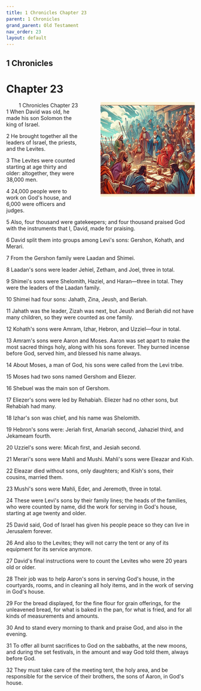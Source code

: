 ```yaml
---
title: 1 Chronicles Chapter 23
parent: 1 Chronicles
grand_parent: Old Testament
nav_order: 23
layout: default
---
```


## 1 Chronicles

# Chapter 23

<div style="clear: both; text-align: right;">
    <div style="max-width: 50%; height: auto; float: right; margin: 0 0 10px 10px; padding-left: 10%;">
        <img src="/assets/Image/1 Chronicles/500/23.jpg" alt="1 Chronicles Chapter 23" class="chapter-image">
    </div>
    <figcaption style="font-size: 14px; text-align: right;">1 Chronicles Chapter 23</figcaption>
</div>
1 When David was old, he made his son Solomon the king of Israel.

2 He brought together all the leaders of Israel, the priests, and the Levites.

3 The Levites were counted starting at age thirty and older: altogether, they were 38,000 men.

4 24,000 people were to work on God's house, and 6,000 were officers and judges.

5 Also, four thousand were gatekeepers; and four thousand praised God with the instruments that I, David, made for praising.

6 David split them into groups among Levi's sons: Gershon, Kohath, and Merari.

7 From the Gershon family were Laadan and Shimei.

8 Laadan's sons were leader Jehiel, Zetham, and Joel, three in total.

9 Shimei's sons were Shelomith, Haziel, and Haran—three in total. They were the leaders of the Laadan family.

10 Shimei had four sons: Jahath, Zina, Jeush, and Beriah.

11 Jahath was the leader, Zizah was next, but Jeush and Beriah did not have many children, so they were counted as one family.

12 Kohath's sons were Amram, Izhar, Hebron, and Uzziel—four in total.

13 Amram's sons were Aaron and Moses. Aaron was set apart to make the most sacred things holy, along with his sons forever. They burned incense before God, served him, and blessed his name always.

14 About Moses, a man of God, his sons were called from the Levi tribe.

15 Moses had two sons named Gershom and Eliezer.

16 Shebuel was the main son of Gershom.

17 Eliezer's sons were led by Rehabiah. Eliezer had no other sons, but Rehabiah had many.

18 Izhar's son was chief, and his name was Shelomith.

19 Hebron's sons were: Jeriah first, Amariah second, Jahaziel third, and Jekameam fourth.

20 Uzziel's sons were: Micah first, and Jesiah second.

21 Merari's sons were Mahli and Mushi. Mahli's sons were Eleazar and Kish.

22 Eleazar died without sons, only daughters; and Kish's sons, their cousins, married them.

23 Mushi's sons were Mahli, Eder, and Jeremoth, three in total.

24 These were Levi's sons by their family lines; the heads of the families, who were counted by name, did the work for serving in God's house, starting at age twenty and older.

25 David said, God of Israel has given his people peace so they can live in Jerusalem forever.

26 And also to the Levites; they will not carry the tent or any of its equipment for its service anymore.

27 David's final instructions were to count the Levites who were 20 years old or older.

28 Their job was to help Aaron's sons in serving God's house, in the courtyards, rooms, and in cleaning all holy items, and in the work of serving in God's house.

29 For the bread displayed, for the fine flour for grain offerings, for the unleavened bread, for what is baked in the pan, for what is fried, and for all kinds of measurements and amounts.

30 And to stand every morning to thank and praise God, and also in the evening.

31 To offer all burnt sacrifices to God on the sabbaths, at the new moons, and during the set festivals, in the amount and way God told them, always before God.

32 They must take care of the meeting tent, the holy area, and be responsible for the service of their brothers, the sons of Aaron, in God's house.



